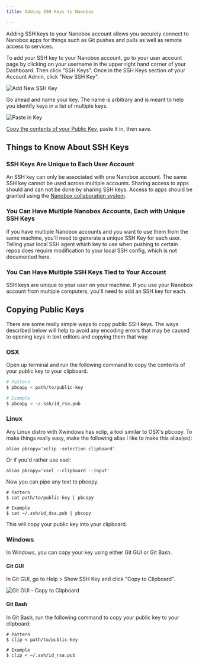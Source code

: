 ```yaml
---
title: Adding SSH Keys to Nanobox

---
```


Adding SSH keys to your Nanobox account allows you securely connect to Nanobox apps for things such as Git pushes and pulls as well as remote access to services.

To add your SSH key to your Nanobox account, go to your user account page by clicking on your username in the upper right hand corner of your Dashboard. Then click "SSH Keys". Once in the SSH Keys section of your Account Admin, click "New SSH Key".

![Add New SSH Key](/images/ssh-keys-add-key.png)

Go ahead and name your key. The name is arbitrary and is meant to help you identify keys in a list of multiple keys.

![Paste in Key](/images/ssh-keys-add-key-paste.png)

[Copy the contents of your Public Key](#copying-public-keys), paste it in, then save.

## Things to Know About SSH Keys

### SSH Keys Are Unique to Each User Account
An SSH key can only be associated with one Nanobox account. The same SSH key cannot be used across multiple accounts. Sharing access to apps should and can not be done by sharing SSH keys. Access to apps should be granted using the [Nanobox collaboration system](/cloud/team/).

### You Can Have Multiple Nanobox Accounts, Each with Unique SSH Keys
If you have multiple Nanobox accounts and you want to use them from the same machine, you'll need to generate a unique SSH Key for each user. Telling your local SSH agent which key to use when pushing to certain repos does require modification to your local SSH config, which is not documented here.

### You Can Have Multiple SSH Keys Tied to Your Account
SSH keys are unique to your user on your machine. If you use your Nanobox account from multiple computers, you'll need to add an SSH key for each.

## Copying Public Keys
There are some really simple ways to copy public SSH keys. The ways described below will help to avoid any encoding errors that may be caused to opening keys in text editors and copying them that way.

### OSX
Open up terminal and run the following command to copy the contents of your public key to your clipboard.

```bash
# Pattern
$ pbcopy < path/to/public-key

# Example
$ pbcopy < ~/.ssh/id_rsa.pub
```

### Linux
Any Linux distro with Xwindows has xclip, a tool similar to OSX's pbcopy. To make things really easy, make the following alias I like to make this alias(es):

```shell
alias pbcopy='xclip -selection clipboard'
```

Or if you'd rather use xsel:

```shell
alias pbcopy='xsel --clipboard --input'
```

Now you can pipe any text to pbcopy.

```shell
# Pattern
$ cat path/to/public-key | pbcopy

# Example
$ cat ~/.ssh/id_dsa.pub | pbcopy
```

This will copy your public key into your clipboard.

### Windows
In Windows, you can copy your key using either Git GUI or Git Bash.

#### Git GUI
In Git GUI, go to Help > Show SSH Key and click "Copy to Clipboard".

![Git GUI - Copy to Clipboard](/images/ssh-keys-win-git-gui-key.png)

#### Git Bash
In Git Bash, run the following command to copy your public key to your clipboard:

```shell
# Pattern
$ clip < path/to/public-key

# Example
$ clip < ~/.ssh/id_rsa.pub
```
